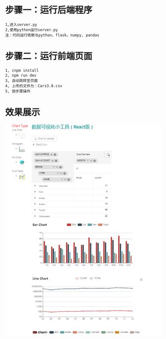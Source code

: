 # 步骤一：运行后端程序
    1,进入server.py
    2,使用python运行server.py
    注：代码运行依赖与python，flask，numpy, pandas

# 步骤二：运行前端页面
    1, cnpm install
    2, npm run dev
    3, 自动跳转至页面
    4, 上传的文件为：Cars3.0.csv
    5, 按步骤操作
    
# 效果展示
![](./IMGS/pivot.png)
